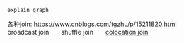 ```
explain graph

```

各种join: https://www.cnblogs.com/tgzhu/p/15211820.html <br>
broadcast join &nbsp;&nbsp;&nbsp;&nbsp;&nbsp; shuffle join &nbsp;&nbsp;&nbsp;&nbsp;&nbsp; [colocation join](colocation-join/index)